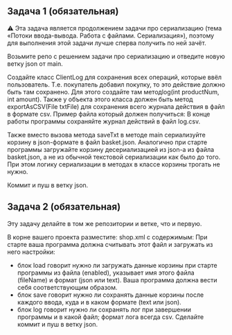 ## Задача 1 (обязательная)
⚠️ Эта задача является продолжением задачи про сериализацию (тема «Потоки ввода-вывода. Работа с файлами. Сериализация»), поэтому для выполнения этой задачи лучше сперва получить по ней зачёт.

Возьмите репо с решением задачи про сериализацию и отведите новую ветку json от main.

Создайте класс ClientLog для сохранения всех операций, которые ввёл пользователь. Т.е. покупатель добавил покупку, то это действие должно быть там сохранено. Для этого создайте там методlog(int productNum, int amount). Также у объекта этого класса должен быть метод exportAsCSV(File txtFile) для сохранения всего журнала действия в файл в формате csv. Пример файла который должен получиться:
В конце работы программы сохраняйте журнал действий в файл log.csv.

Также вместо вызова метода saveTxt в методе main сериализуйте корзину в json-формате в файл basket.json. Аналогично при старте программы загружайте корзину десериализацией из json-а из файла basket.json, а не из обычной текстовой сериализации как было до того. При этом логику сериализации в методах в классе корзины трогать не нужно.

Коммит и пуш в ветку json.

## Задача 2 (обязательная)
Эту задачу делайте в том же репозитории и ветке, что и первую.

В корне вашего проекта разместите: shop.xml с содержимым:
При старте ваша программа должна считывать этот файл и загружать из него настройки:

* блок load говорит нужно ли загружать данные корзины при старте программы из файла (enabled), указывает имя этого файла (fileName) и формат (json или text). Ваша программа должна вести себя соответствующим образом.
* блок save говорит нужно ли сохранять данные корзины после каждого ввода, куда и в каком формате (text или json).
* блок log говорит нужно ли сохранять лог при завершении программы и в какой файл; формат лога всегда csv.
Сделайте коммит и пуш в ветку json.
